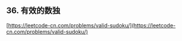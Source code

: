 **36. 有效的数独**  
---

[https://leetcode-cn.com/problems/valid-sudoku/](https://leetcode-cn.com/problems/valid-sudoku/)  
